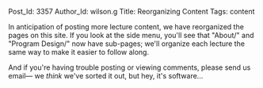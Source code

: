 Post_Id: 3357
Author_Id: wilson.g
Title: Reorganizing Content
Tags: content

<p>In anticipation of posting more lecture content, we have reorganized the pages on this site.  If you look at the side menu, you'll see that "About/" and "Program Design/" now have sub-pages; we'll organize each lecture the same way to make it easier to follow along.</p>
<p>And if you're having trouble posting or viewing comments, please send us email&mdash; we <em>think</em> we've sorted it out, but hey, it's software...</p>
